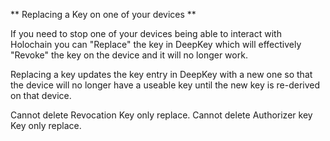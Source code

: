 ** Replacing a Key on one of your devices **

If you need to stop one of your devices being able to interact with Holochain you can "Replace" the key in DeepKey which will effectively "Revoke" the key on the device and it will no longer work.

Replacing a key updates the key entry in DeepKey with a new one so that the device will no longer have a useable key until the new key is re-derived on that device.

Cannot delete Revocation Key only replace.
Cannot delete Authorizer key Key only replace.

